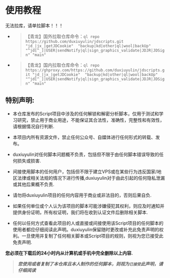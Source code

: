 # 使用教程
无法拉库，请单拉脚本！！！
* > 【青龙】国外拉取仓库命令：`ql repo https://github.com/duxiuyulin/jdscripts.git "jd_|jx_|getJDCookie"  "backup|kd|other|ql|wool|backUp" "^jd[^_]|USER|sendNotify|ql|sign_graphics_validate|JDJR|JDSign" "main"`
* > 【青龙】国内拉取仓库命令：`ql repo https://ghproxy.com/https://github.com/duxiuyulin/jdscripts.git "jd_|jx_|getJDCookie"  "backup|kd|other|ql|wool|backUp" "^jd[^_]|USER|sendNotify|ql|sign_graphics_validate|JDJR|JDSign" "main"`

## 特别声明: 

* 本仓库发布的Script项目中涉及的任何解锁和解密分析脚本，仅用于测试和学习研究，禁止用于商业用途，不能保证其合法性，准确性，完整性和有效性，请根据情况自行判断.

* 本项目内所有资源文件，禁止任何公众号、自媒体进行任何形式的转载、发布。

* duxiuyulin对任何脚本问题概不负责，包括但不限于由任何脚本错误导致的任何损失或损害.

* 间接使用脚本的任何用户，包括但不限于建立VPS或在某些行为违反国家/地区法律或相关法规的情况下进行传播,duxiuyulin对于由此引起的任何隐私泄漏或其他后果概不负责.

* 请勿将duxiuyulin项目的任何内容用于商业或非法目的，否则后果自负.

* 如果任何单位或个人认为该项目的脚本可能涉嫌侵犯其权利，则应及时通知并提供身份证明，所有权证明，我们将在收到认证文件后删除相关脚本.

* 任何以任何方式查看此项目的人或直接或间接使用该Script项目的任何脚本的使用者都应仔细阅读此声明。duxiuyulin保留随时更改或补充此免责声明的权利。一旦使用并复制了任何相关脚本或Script项目的规则，则视为您已接受此免责声明.
 
 **您必须在下载后的24小时内从计算机或手机中完全删除以上内容.**  </br>
> ***您使用或者复制了本仓库且本人制作的任何脚本，则视为`已接受`此声明，请仔细阅读***   
